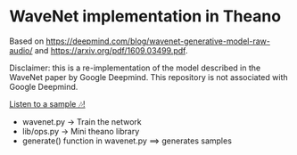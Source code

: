 # WaveNet implementation in Theano
Based on https://deepmind.com/blog/wavenet-generative-model-raw-audio/ and https://arxiv.org/pdf/1609.03499.pdf.

Disclaimer: this is a re-implementation of the model described in the WaveNet paper by Google Deepmind. This repository is not associated with Google Deepmind.

[Listen to a sample 🎶!](https://soundcloud.com/rithesh-kumar-772989650/sets/wavenet-samples)

- wavenet.py -> Train the network
- lib/ops.py -> Mini theano library
- generate() function in wavenet.py ==> generates samples
